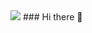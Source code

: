 <!-- ![header](https://capsule-render.vercel.app/api?type=wave&color=auto&height=300&section=header&text=capsule%20render&fontSize=90) -->

<img src="https://capsule-render.vercel.app/api?type=Cylinder&color=auto&height=150&section=header&text=JUHA's%repo&fontSize=80&animation=twinkling" />
### Hi there 👋

<!--
**hayamaster/hayamaster** is a ✨ _special_ ✨ repository because its `README.md` (this file) appears on your GitHub profile.

Here are some ideas to get you started:

- 🔭 I’m currently working on ...
- 🌱 I’m currently learning ...
- 👯 I’m looking to collaborate on ...
- 🤔 I’m looking for help with ...
- 💬 Ask me about ...
- 📫 How to reach me: ...
- 😄 Pronouns: ...
- ⚡ Fun fact: ...
-->

